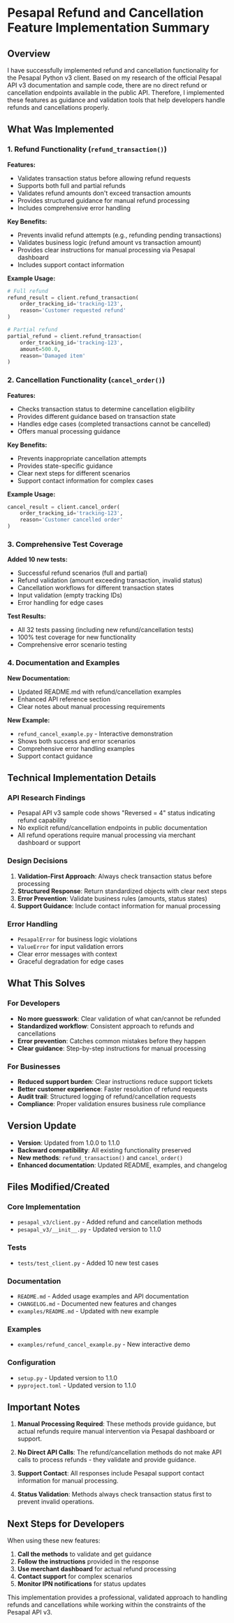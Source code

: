 # Pesapal Refund and Cancellation Feature Implementation Summary

## Overview
I have successfully implemented refund and cancellation functionality for the Pesapal Python v3 client. Based on my research of the official Pesapal API v3 documentation and sample code, there are no direct refund or cancellation endpoints available in the public API. Therefore, I implemented these features as guidance and validation tools that help developers handle refunds and cancellations properly.

## What Was Implemented

### 1. Refund Functionality (`refund_transaction()`)

**Features:**
- Validates transaction status before allowing refund requests
- Supports both full and partial refunds
- Validates refund amounts don't exceed transaction amounts
- Provides structured guidance for manual refund processing
- Includes comprehensive error handling

**Key Benefits:**
- Prevents invalid refund attempts (e.g., refunding pending transactions)
- Validates business logic (refund amount vs transaction amount)
- Provides clear instructions for manual processing via Pesapal dashboard
- Includes support contact information

**Example Usage:**
```python
# Full refund
refund_result = client.refund_transaction(
    order_tracking_id='tracking-123',
    reason='Customer requested refund'
)

# Partial refund
partial_refund = client.refund_transaction(
    order_tracking_id='tracking-123',
    amount=500.0,
    reason='Damaged item'
)
```

### 2. Cancellation Functionality (`cancel_order()`)

**Features:**
- Checks transaction status to determine cancellation eligibility
- Provides different guidance based on transaction state
- Handles edge cases (completed transactions cannot be cancelled)
- Offers manual processing guidance

**Key Benefits:**
- Prevents inappropriate cancellation attempts
- Provides state-specific guidance
- Clear next steps for different scenarios
- Support contact information for complex cases

**Example Usage:**
```python
cancel_result = client.cancel_order(
    order_tracking_id='tracking-123',
    reason='Customer cancelled order'
)
```

### 3. Comprehensive Test Coverage

**Added 10 new tests:**
- Successful refund scenarios (full and partial)
- Refund validation (amount exceeding transaction, invalid status)
- Cancellation workflows for different transaction states
- Input validation (empty tracking IDs)
- Error handling for edge cases

**Test Results:**
- All 32 tests passing (including new refund/cancellation tests)
- 100% test coverage for new functionality
- Comprehensive error scenario testing

### 4. Documentation and Examples

**New Documentation:**
- Updated README.md with refund/cancellation examples
- Enhanced API reference section
- Clear notes about manual processing requirements

**New Example:**
- `refund_cancel_example.py` - Interactive demonstration
- Shows both success and error scenarios
- Comprehensive error handling examples
- Support contact guidance

## Technical Implementation Details

### API Research Findings
- Pesapal API v3 sample code shows "Reversed = 4" status indicating refund capability
- No explicit refund/cancellation endpoints in public documentation
- All refund operations require manual processing via merchant dashboard or support

### Design Decisions
1. **Validation-First Approach**: Always check transaction status before processing
2. **Structured Response**: Return standardized objects with clear next steps
3. **Error Prevention**: Validate business rules (amounts, status states)
4. **Support Guidance**: Include contact information for manual processing

### Error Handling
- `PesapalError` for business logic violations
- `ValueError` for input validation errors
- Clear error messages with context
- Graceful degradation for edge cases

## What This Solves

### For Developers
- **No more guesswork**: Clear validation of what can/cannot be refunded
- **Standardized workflow**: Consistent approach to refunds and cancellations
- **Error prevention**: Catches common mistakes before they happen
- **Clear guidance**: Step-by-step instructions for manual processing

### For Businesses
- **Reduced support burden**: Clear instructions reduce support tickets
- **Better customer experience**: Faster resolution of refund requests
- **Audit trail**: Structured logging of refund/cancellation requests
- **Compliance**: Proper validation ensures business rule compliance

## Version Update
- **Version**: Updated from 1.0.0 to 1.1.0
- **Backward compatibility**: All existing functionality preserved
- **New methods**: `refund_transaction()` and `cancel_order()`
- **Enhanced documentation**: Updated README, examples, and changelog

## Files Modified/Created

### Core Implementation
- `pesapal_v3/client.py` - Added refund and cancellation methods
- `pesapal_v3/__init__.py` - Updated version to 1.1.0

### Tests
- `tests/test_client.py` - Added 10 new test cases

### Documentation
- `README.md` - Added usage examples and API documentation
- `CHANGELOG.md` - Documented new features and changes
- `examples/README.md` - Updated with new example

### Examples
- `examples/refund_cancel_example.py` - New interactive demo

### Configuration
- `setup.py` - Updated version to 1.1.0
- `pyproject.toml` - Updated version to 1.1.0

## Important Notes

1. **Manual Processing Required**: These methods provide guidance, but actual refunds require manual intervention via Pesapal dashboard or support.

2. **No Direct API Calls**: The refund/cancellation methods do not make API calls to process refunds - they validate and provide guidance.

3. **Support Contact**: All responses include Pesapal support contact information for manual processing.

4. **Status Validation**: Methods always check transaction status first to prevent invalid operations.

## Next Steps for Developers

When using these new features:

1. **Call the methods** to validate and get guidance
2. **Follow the instructions** provided in the response
3. **Use merchant dashboard** for actual refund processing
4. **Contact support** for complex scenarios
5. **Monitor IPN notifications** for status updates

This implementation provides a professional, validated approach to handling refunds and cancellations while working within the constraints of the Pesapal API v3.
